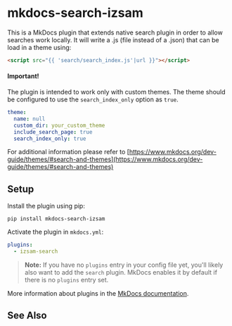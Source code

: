 # mkdocs-search-izsam

This is a MkDocs plugin that extends native search plugin in order to allow searches work locally. It will write a .js (file instead of a .json) that can be load in a theme using:

```html
<script src="{{ 'search/search_index.js'|url }}"></script>
```

#### Important!

The plugin is intended to work only with custom themes. The theme should be configured to use the `search_index_only` option as `true`.

```yaml
theme:
  name: null
  custom_dir: your_custom_theme
  include_search_page: true
  search_index_only: true
```

For additional information please refer to [https://www.mkdocs.org/dev-guide/themes/#search-and-themes](https://www.mkdocs.org/dev-guide/themes/#search-and-themes)

## Setup

Install the plugin using pip:

`pip install mkdocs-search-izsam`

Activate the plugin in `mkdocs.yml`:
```yaml
plugins:
  - izsam-search
```

> **Note:** If you have no `plugins` entry in your config file yet, you'll likely also want to add the `search` plugin. MkDocs enables it by default if there is no `plugins` entry set.

More information about plugins in the [MkDocs documentation][mkdocs-plugins].

## See Also

[mkdocs-plugins]: http://www.mkdocs.org/user-guide/plugins/
[mkdocs-template]: https://www.mkdocs.org/user-guide/custom-themes/#template-variables
[mkdocs-block]: https://www.mkdocs.org/user-guide/styling-your-docs/#overriding-template-blocks
